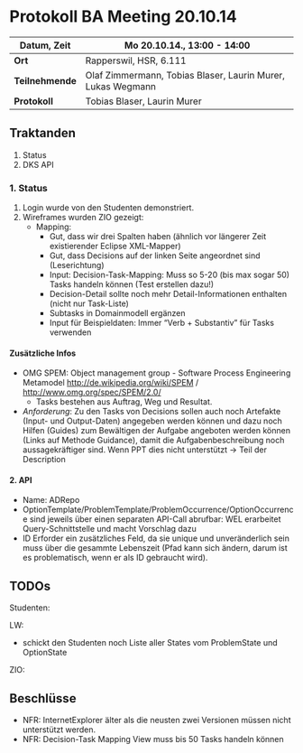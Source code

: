 # Protokoll BA Meeting 20.10.14

**Datum, Zeit**     | Mo 20.10.14., 13:00 - 14:00
---                 | ---
**Ort**             | Rapperswil, HSR, 6.111
**Teilnehmende**    | Olaf Zimmermann, Tobias Blaser, Laurin Murer, Lukas Wegmann
**Protokoll**       | Tobias Blaser, Laurin Murer


## Traktanden

1. Status
2. DKS API


### 1. Status

1. Login wurde von den Studenten demonstriert.
2. Wireframes wurden ZIO gezeigt:
	* Mapping:
		* Gut, dass wir drei Spalten haben (ähnlich vor längerer Zeit existierender Eclipse XML-Mapper)
		* Gut, dass Decisions auf der linken Seite angeordnet sind (Leserichtung)
		* Input: Decision-Task-Mapping: Muss so 5-20 (bis max sogar 50) Tasks handeln können (Test erstellen dazu!)
		* Decision-Detail sollte noch mehr Detail-Informationen enthalten (nicht nur Task-Liste)
		* Subtasks in Domainmodell ergänzen
		* Input für Beispieldaten: Immer “Verb + Substantiv” für Tasks verwenden


#### Zusätzliche Infos

* OMG SPEM: Object management group - Software Process Engineering Metamodel http://de.wikipedia.org/wiki/SPEM / http://www.omg.org/spec/SPEM/2.0/
	* Tasks bestehen aus Auftrag, Weg und Resultat.
* *Anforderung*: Zu den Tasks von Decisions sollen auch noch Artefakte (Input- und Output-Daten) angegeben werden können und dazu noch Hilfen (Guides) zum Bewältigen der Aufgabe angeboten werden können (Links auf Methode Guidance), damit die Aufgabenbeschreibung noch aussagekräftiger sind. Wenn PPT dies nicht unterstützt -> Teil der Description


#### 2. API

* Name: ADRepo
* OptionTemplate/ProblemTemplate/ProblemOccurrence/OptionOccurrence sind jeweils über einen separaten API-Call abrufbar: WEL erarbeitet Query-Schnittstelle und macht Vorschlag dazu
* ID Erforder ein zusätzliches Feld, da sie unique und unveränderlich sein muss über die gesammte Lebenszeit (Pfad kann sich ändern, darum ist es problematisch, wenn er als ID gebraucht wird).


## TODOs

Studenten:

LW:
- schickt den Studenten noch Liste aller States vom ProblemState und OptionState

ZIO:


## Beschlüsse

* NFR: InternetExplorer älter als die neusten zwei Versionen müssen nicht unterstützt werden.
* NFR: Decision-Task Mapping View muss bis 50 Tasks handeln können








